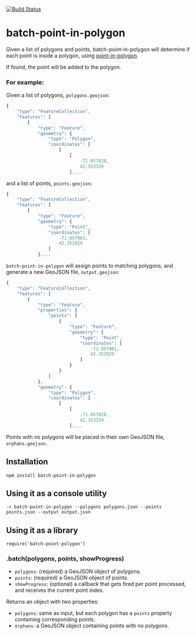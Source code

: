 [![Build Status](https://travis-ci.org/gabrielflorit/batch-point-in-polygon.png)](https://travis-ci.org/gabrielflorit/batch-point-in-polygon)

batch-point-in-polygon
===============

Given a list of polygons and points, batch-point-in-polygon will determine if each point is inside a polygon, using [point-in-polygon](https://github.com/substack/point-in-polygon).

If found, the point will be added to the polygon.

### For example:

Given a list of polygons, `polygons.geojson`:

```javascript
{
    "type": "FeatureCollection",
    "features": [
        {
            "type": "Feature",
            "geometry": {
                "type": "Polygon",
                "coordinates": [
                    [
                        [
                            -71.057828,
                            42.353339
                        ],...
```

and a list of points, `points.geojson`:

```javascript
{
    "type": "FeatureCollection",
    "features": [
        {
            "type": "Feature",
            "geometry": {
                "type": "Point",
                "coordinates": [
                    -71.057961,
                    42.352929
                ]
            },...
```

`batch-point-in-polygon` will assign points to matching polygons, and generate a new GeoJSON file, `output.geojson`:

```javascript
{
    "type": "FeatureCollection",
    "features": [
        {
            "type": "Feature",
            "properties": {
                "points": [
                    {
                        "type": "Feature",
                        "geometry": {
                            "type": "Point",
                            "coordinates": [
                                -71.057961,
                                42.352929
                            ]
                        }
                    }
                ]
            },
            "geometry": {
                "type": "Polygon",
                "coordinates": [
                    [
                        [
                            -71.057828,
                            42.353339
                        ],...
```

Points with no polygons will be placed in their own GeoJSON file, `orphans.geojson`.

## Installation

    npm install batch-point-in-polygon

## Using it as a console utility

    -> batch-point-in-polygon --polygons polygons.json --points points.json --output output.json

## Using it as a library

    require('batch-point-polygon')

### .batch(polygons, points, showProgress)

* `polygons`: (required) a GeoJSON object of polygons.
* `points`: (required) a GeoJSON object of points.
* `showProgress`: (optional) a callback that gets fired per point processed, and receives the current point index.
 
Returns an object with two properties:

* `polygons`: same as input, but each polygon has a `points` property containing corresponding points.
* `orphans`: a GeoJSON object containing points with no polygons.
